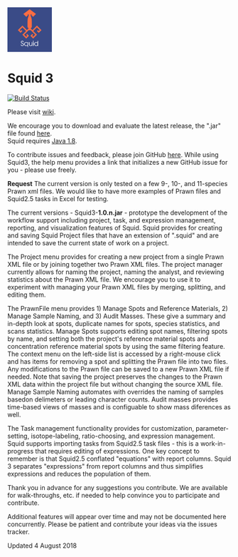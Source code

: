 <img src="https://github.com/CIRDLES/DRAKE/blob/master/logos/Squid/SquidLogo.png" width="100">

Squid 3
=======

[![Build Status](https://travis-ci.org/CIRDLES/Squid.svg?branch=master)](https://travis-ci.org/CIRDLES/Squid)

Please visit [wiki](https://github.com/CIRDLES/Squid/wiki).

We encourage you to download
and evaluate the latest release, the ".jar" file found <a href="https://github.com/CIRDLES/Squid/releases" target="_blank">here</a>.  
Squid requires <a href="http://www.oracle.com/technetwork/java/javase/downloads/jre8-downloads-2133155.html" target="_blank">Java 1.8</a>.

To contribute issues and feedback, please join GitHub <a href="https://github.com/" target="_blank">here</a>. While using Squid3,
the help menu provides a link that
initializes a new GitHub issue for you - please use freely.

**Request** The current version is only tested on a few 9-, 10-, and 11-species Prawn xml files.  We would like to have more examples of Prawn files and Squid2.5 tasks in Excel for testing.

The current versions - Squid3-**1.0.n.jar** - prototype the development of the
workflow support including project, task, and expression management, reporting,
and visualization features
of Squid.  Squid provides for creating and saving Squid Project files that have an
extension of ".squid" and are intended to save the current state of work on a project.

The Project menu provides for creating a new project from a single Prawn XML file
or by joining together two Prawn XML files.  The project manager currently allows for naming the project,
naming the analyst, and reviewing statistics about the Prawn XML file.
We encourage you to
use it to experiment with managing your Prawn XML files by merging, splitting,
and editing them.  

The PrawnFile menu provides 1) Manage Spots and Reference Materials, 
2) Manage Sample Naming, and 3) Audit Masses.
These give a summary and in-depth look at spots, duplicate names for spots,
species statistics, and scans statistics.  Manage Spots supports editing spot names,
filtering spots by name, and setting both the project's reference material spots and 
concentration reference material spots by using the same
filtering feature.  The context menu on the left-side list is accessed by a
right-mouse click and has items for removing a spot and
splitting the Prawn file into two files.  Any modifications to the Prawn file can be saved
to a new Prawn XML file if needed.  Note that saving the project preserves the changes to the
Prawn XML data within the project file but without changing the source XML file.  Manage Sample Naming automates with overrides the naming of samples basedon delimeters or leading character counts.  Audit masses provides 
time-based views of masses and is configuable to show mass diferences as well.

The Task management functionality provides for customization, parameter-setting, isotope-labeling,
ratio-choosing, and expression management.  Squid supports importing tasks from Squid2.5 task files -
this is a work-in-progress that requires editing of expressions.  One key concept to remember
is that Squid2.5 conflated "equations" with report columns.  Squid 3 separates "expressions" from
report columns and thus simplifies expressions and reduces the population of them.

Thank you in advance for any suggestions you contribute.  We are available for walk-throughs, etc.
if needed to help convince you to participate and contribute.

Additional features will appear over time and may not be documented here concurrently.
Please be patient and contribute your ideas via the issues tracker.

Updated 4 August 2018
